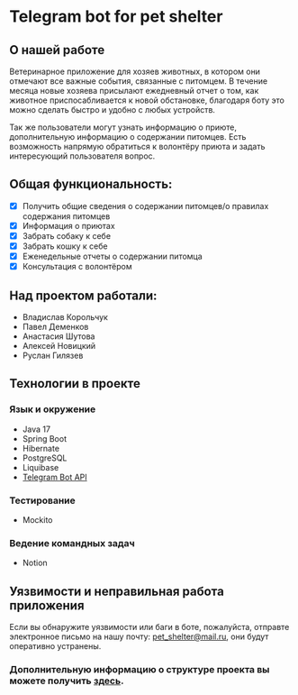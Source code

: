 # Telegram bot for pet shelter

## О нашей работе
 Ветеринарное приложение для хозяев животных, в котором они отмечают все важные события, связанные с питомцем. В течение месяца новые хозяева присылают ежедневный отчет о том, как животное приспосабливается к новой обстановке, благодаря боту это можно сделать быстро и удобно с любых устройств.
 
 Так же пользователи могут узнать информацию о приюте, дополнительную информацию о содержании питомцев. Есть возможность напрямую обратиться к волонтёру приюта и задать интересующий пользователя вопрос. 

## Общая функциональность:
- [x] Получить общие сведения о содержании питомцев/о правилах содержания питомцев
- [x] Информация о приютах
- [x] Забрать собаку к себе 
- [x] Забрать кошку к себе
- [x] Еженедельные отчеты о содержании питомца
- [x] Консультация с волонтёром

## Над проектом работали: 
-  Владислав Корольчук
-  Павел Деменков
-  Анастасия Шутова
-  Алексей Новицкий
-  Руслан Гилязев

## Технологии в проекте
### Язык и окружение 
- Java 17
- Spring Boot
- Hibernate
- PostgreSQL
- Liquibase
- [Telegram Bot API](https://core.telegram.org/bots/api)

### Тестирование 
- Mockito

### Ведение командных задач
- Notion

## Уязвимости и неправильная работа приложения
Если вы обнаружите уязвимости или баги в боте, пожалуйста, отправте электронное письмо на нашу почту: pet_shelter@mail.ru, они будут оперативно устранены.

### Дополнительную информацию о структуре проекта вы можете получить [здесь](https://github.com/AlekseyNovitskiy/Pet_shelter/wiki).

